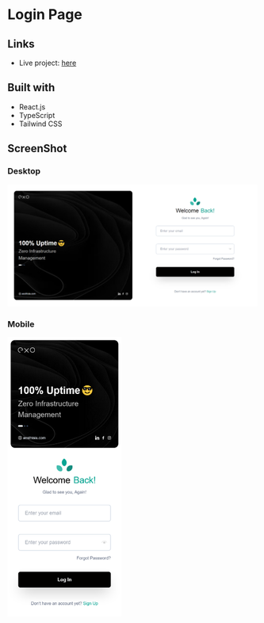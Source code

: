 # Login Page

## Links

- Live project: [here](https://aesthisia-reactjs-assignment.vercel.app/login)

## Built with

- React.js
- TypeScript
- Tailwind CSS

## ScreenShot

### Desktop

![screenshot-desktop](screenshots/screenshot-desktop.png)

### Mobile

<img src="screenshots/screenshot-mobile.png" alt="mobile view" width="230"/>